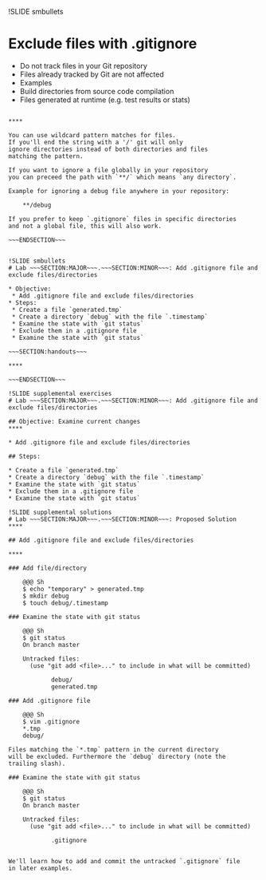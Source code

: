 !SLIDE smbullets
# Exclude files with .gitignore

* Do not track files in your Git repository
* Files already tracked by Git are not affected
* Examples
 * Build directories from source code compilation
 * Files generated at runtime (e.g. test results or stats)

~~~SECTION:handouts~~~

****

You can use wildcard pattern matches for files.
If you'll end the string with a '/' git will only
ignore directories instead of both directories and files
matching the pattern.

If you want to ignore a file globally in your repository
you can preceed the path with `**/` which means `any directory`.

Example for ignoring a debug file anywhere in your repository:

    **/debug

If you prefer to keep `.gitignore` files in specific directories
and not a global file, this will also work.

~~~ENDSECTION~~~


!SLIDE smbullets
# Lab ~~~SECTION:MAJOR~~~.~~~SECTION:MINOR~~~: Add .gitignore file and exclude files/directories

* Objective:
 * Add .gitignore file and exclude files/directories
* Steps:
 * Create a file `generated.tmp`
 * Create a directory `debug` with the file `.timestamp`
 * Examine the state with `git status`
 * Exclude them in a .gitignore file
 * Examine the state with `git status`

~~~SECTION:handouts~~~

****

~~~ENDSECTION~~~

!SLIDE supplemental exercises
# Lab ~~~SECTION:MAJOR~~~.~~~SECTION:MINOR~~~: Add .gitignore file and exclude files/directories

## Objective: Examine current changes
****

* Add .gitignore file and exclude files/directories

## Steps:

* Create a file `generated.tmp`
* Create a directory `debug` with the file `.timestamp`
* Examine the state with `git status`
* Exclude them in a .gitignore file
* Examine the state with `git status`

!SLIDE supplemental solutions
# Lab ~~~SECTION:MAJOR~~~.~~~SECTION:MINOR~~~: Proposed Solution
****

## Add .gitignore file and exclude files/directories

****

### Add file/directory

    @@@ Sh
    $ echo "temporary" > generated.tmp
    $ mkdir debug
    $ touch debug/.timestamp

### Examine the state with git status

    @@@ Sh
    $ git status
    On branch master
    
    Untracked files:
      (use "git add <file>..." to include in what will be committed)
    
           	debug/
           	generated.tmp

### Add .gitignore file

    @@@ Sh
    $ vim .gitignore
    *.tmp
    debug/

Files matching the `*.tmp` pattern in the current directory
will be excluded. Furthermore the `debug` directory (note the
trailing slash).

### Examine the state with git status

    @@@ Sh
    $ git status
    On branch master
    
    Untracked files:
      (use "git add <file>..." to include in what will be committed)
    
           	.gitignore


We'll learn how to add and commit the untracked `.gitignore` file
in later examples.

